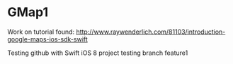# GMap1
Work on tutorial found:  http://www.raywenderlich.com/81103/introduction-google-maps-ios-sdk-swift

Testing github with Swift iOS 8 project
testing branch feature1
